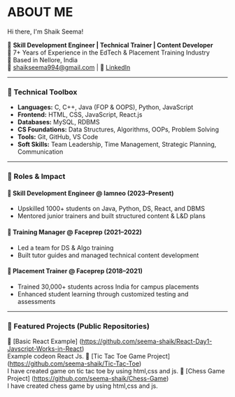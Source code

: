 # ABOUT ME
Hi there, I'm Shaik Seema!

🎯 **Skill Development Engineer | Technical Trainer | Content Developer**  
💼 7+ Years of Experience in the EdTech & Placement Training Industry  
📍 Based in Nellore, India  
📧 shaikseema994@gmail.com | 🔗 [LinkedIn](https://www.linkedin.com/in/shaik-seema-a199a817)

---

### 🧰 Technical Toolbox

- **Languages:** C, C++, Java (FOP & OOPS), Python, JavaScript  
- **Frontend:** HTML, CSS, JavaScript, React.js  
- **Databases:** MySQL, RDBMS  
- **CS Foundations:** Data Structures, Algorithms, OOPs, Problem Solving  
- **Tools:** Git, GitHub, VS Code 
- **Soft Skills:** Team Leadership, Time Management, Strategic Planning, Communication

---

### 🚀 Roles & Impact

#### 🔹 Skill Development Engineer @ Iamneo (2023–Present)
- Upskilled 1000+ students on Java, Python, DS, React, and DBMS
- Mentored junior trainers and built structured content & L&D plans

#### 🔹 Training Manager @ Faceprep (2021–2022)
- Led a team for DS & Algo training
- Built tutor guides and managed technical content development

#### 🔹 Placement Trainer @ Faceprep (2018–2021)
- Trained 30,000+ students across India for campus placements
- Enhanced student learning through customized testing and assessments

---

### 📘 Featured Projects (Public Repositories)
🌟 [Basic React Example] (https://github.com/seema-shaik/React-Day1-Javscript-Works-in-React)  
Example codeon React Js.
🌟 [Tic Tac Toe Game Project] (https://github.com/seema-shaik/Tic-Tac-Toe)  
I have created game on tic tac toe by using html,css and js.
🌟 [Chess Game Project] (https://github.com/seema-shaik/Chess-Game)  
I have created chess game by using html,css and js.
